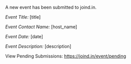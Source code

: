 A new event has been submitted to joind.in.*Event Title:* [title]*Event Contact Name:* [host_name]*Event Date:* [date]*Event Description:* [description]View Pending Submissions: https://joind.in/event/pending
